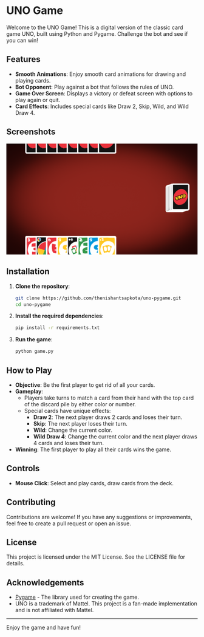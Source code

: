# UNO Game

Welcome to the UNO Game! This is a digital version of the classic card game UNO, built using Python and Pygame. Challenge the bot and see if you can win!

## Features

- **Smooth Animations**: Enjoy smooth card animations for drawing and playing cards.
- **Bot Opponent**: Play against a bot that follows the rules of UNO.
- **Game Over Screen**: Displays a victory or defeat screen with options to play again or quit.
- **Card Effects**: Includes special cards like Draw 2, Skip, Wild, and Wild Draw 4.

## Screenshots

![Game Screenshot](screenshots/gameplay.png)

## Installation

1. **Clone the repository**:
    ```bash
    git clone https://github.com/thenishantsapkota/uno-pygame.git
    cd uno-pygame
    ```

2. **Install the required dependencies**:
    ```bash
    pip install -r requirements.txt
    ```

3. **Run the game**:
    ```bash
    python game.py
    ```

## How to Play

- **Objective**: Be the first player to get rid of all your cards.
- **Gameplay**:
  - Players take turns to match a card from their hand with the top card of the discard pile by either color or number.
  - Special cards have unique effects:
    - **Draw 2**: The next player draws 2 cards and loses their turn.
    - **Skip**: The next player loses their turn.
    - **Wild**: Change the current color.
    - **Wild Draw 4**: Change the current color and the next player draws 4 cards and loses their turn.
- **Winning**: The first player to play all their cards wins the game.

## Controls

- **Mouse Click**: Select and play cards, draw cards from the deck.

## Contributing

Contributions are welcome! If you have any suggestions or improvements, feel free to create a pull request or open an issue.

## License

This project is licensed under the MIT License. See the LICENSE file for details.

## Acknowledgements

- [Pygame](https://www.pygame.org/) - The library used for creating the game.
- UNO is a trademark of Mattel. This project is a fan-made implementation and is not affiliated with Mattel.

---

Enjoy the game and have fun!